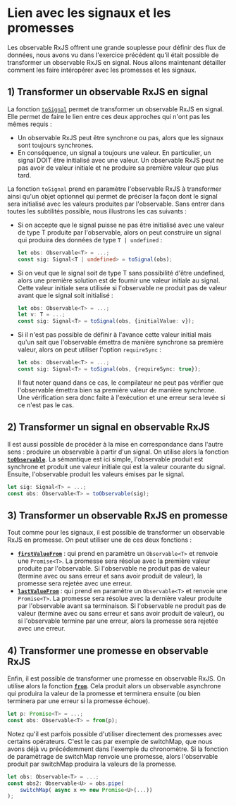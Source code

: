 # Lien avec les signaux et les promesses

Les observable RxJS offrent une grande souplesse pour définir des flux de données, nous avons vu dans l'exercice précédent qu'il était possible de transformer un observable RxJS en signal. Nous allons maintenant détailler comment les faire intéropérer avec les promesses et les signaux.

## 1) Transformer un observable RxJS en signal

La fonction [`toSignal`](https://angular.io/api/core/rxjs-interop/toSignal) permet de transformer un observable RxJS en signal. Elle permet de faire le lien entre ces deux approches qui n'ont pas les mêmes requis :

* Un observable RxJS peut être synchrone ou pas, alors que les signaux sont toujours synchrones.
* En conséquence, un signal a toujours une valeur. En particulier, un signal DOIT être initialisé avec une valeur. Un observable RxJS peut ne pas avoir de valeur initiale et ne produire sa première valeur que plus tard.

La fonction `toSignal` prend en paramètre l'observable RxJS à transformer ainsi qu'un objet optionnel qui permet de préciser la façon dont le signal sera initialisé avec les valeurs produites par l'observable. Sans entrer dans toutes les subtilités possible, nous illustrons les cas suivants :

* Si on accepte que le signal puisse ne pas être initialisé avec une valeur de type T produite par l'observable, alors on peut construire un signal qui produira des données de type `T | undefined` :

    ```typescript
    let obs: Observable<T> = ...;
    const sig: Signal<T | undefined> = toSignal(obs);
    ```

* Si on veut que le signal soit de type T sans possibilité d'être undefined, alors une première solution est de fournir une valeur initiale au signal. Cette valeur initiale sera utilisée si l'observable ne produit pas de valeur avant que le signal soit initialisé :

    ```typescript
    let obs: Observable<T> = ...;
    let v: T = ...;
    const sig: Signal<T> = toSignal(obs, {initialValue: v});
    ```

* Si il n'est pas possible de définir à l'avance cette valeur initial mais qu'un sait que l'observable émettra de manière synchrone sa première valeur, alors on peut utiliser l'option `requireSync` :

    ```typescript
    let obs: Observable<T> = ...;
    const sig: Signal<T> = toSignal(obs, {requireSync: true});
    ```

    Il faut noter quand dans ce cas, le compilateur ne peut pas vérifier que l'observable émettra bien sa première valeur de manière synchrone. Une vérification sera donc faite à l'exécution et une erreur sera levée si ce n'est pas le cas.

## 2) Transformer un signal en observable RxJS

Il est aussi possible de procéder à la mise en correspondance dans l'autre sens : produire un observable à partir d'un signal. On utilise alors la fonction [**`toObservable`**](https://angular.io/guide/rxjs-interop#toobservable). La sémantique est ici simple, l'observable produit est synchrone et produit une valeur initiale qui est la valeur courante du signal. Ensuite, l'observable produit les valeurs émises par le signal.

```typescript
let sig: Signal<T> = ...;
const obs: Observable<T> = toObservable(sig);
```

## 3) Transformer un observable RxJS en promesse

Tout comme pour les signaux, il est possible de transformer un observable RxJS en promesse. On peut utiliser une de ces deux fonctions :

* [**`firstValueFrom`**](https://rxjs.dev/deprecations/to-promise#firstvaluefrom) : qui prend en paramètre un `Observable<T>` et renvoie une `Promise<T>`. La promesse sera résolue avec la première valeur produite par l'observable. Si l'observable ne produit pas de valeur (termine avec ou sans erreur et sans avoir produit de valeur), la promesse sera rejetée avec une erreur.
* [**`lastValueFrom`**](https://rxjs.dev/deprecations/to-promise#lastvaluefrom) : qui prend en paramètre un `Observable<T>` et renvoie une `Promise<T>`. La promesse sera résolue avec la dernière valeur produite par l'observable avant sa terminaison. Si l'observable ne produit pas de valeur (termine avec ou sans erreur et sans avoir produit de valeur), ou si l'observable termine par une erreur, alors la promesse sera rejetée avec une erreur.

## 4) Transformer une promesse en observable RxJS

Enfin, il est possible de transformer une promesse en observable RxJS. On utilise alors la fonction [**`from`**](https://rxjs.dev/api/index/function/from). Cela produit alors un observable asynchrone qui produira la valeur de la promesse et terminera ensuite (ou bien terminera par une erreur si la promesse échoue).

```typescript
let p: Promise<T> = ...;
const obs: Observable<T> = from(p);
```

Notez qu'il est parfois possible d'utiliser directement des promesses avec certains opérateurs. C'est le cas par exemple de switchMap, que nous avons déjà vu précédemment dans l'exemple du chronomètre. Si la fonction de paramétrage de switchMap renvoie une promesse, alors l'observable produit par switchMap produira la valeurs de la promesse.

```typescript
let obs: Observable<T> = ...;
const obs2: Observable<U> = obs.pipe(
    switchMap( async x => new Promise<U>(...))
);
```
